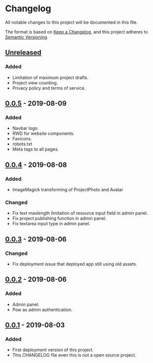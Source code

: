 # Changelog
All notable changes to this project will be documented in this file.

The format is based on [Keep a Changelog](https://keepachangelog.com/en/1.0.0/),
and this project adheres to [Semantic Versioning](https://semver.org/spec/v2.0.0.html).

## [Unreleased]
### Added
- Limitation of maximum project drafts.
- Project view counting.
- Privacy policy and terms of service.

## [0.0.5] - 2019-08-09
### Added
- Navbar logo.
- RWD for website components.
- Favicons.
- robots.txt
- Meta tags to all pages.

## [0.0.4] - 2019-08-08
### Added
- ImageMagick transforming of ProjectPhoto and Avatar

### Changed
- Fix text maxlength limitation of resource input field in admin panel.
- Fix project publishing function in admin panel.
- Fix textarea input type in admin panel.

## [0.0.3] - 2019-08-06
### Changed
- Fix deployment issue that deployed app still using old assets.

## [0.0.2] - 2019-08-06
### Added
- Admin panel.
- Pow as admin authentication.

## [0.0.1] - 2019-08-03
### Added
- First deployment version of this project.
- This CHANGELOG file even this is not a open source project.

[Unreleased]: https://github.com/ccmikechen/Birdiy-server/compare/v0.0.5...HEAD
[0.0.5]: https://github.com/ccmikechen/Birdiy-server/releases/tag/v0.0.5
[0.0.4]: https://github.com/ccmikechen/Birdiy-server/releases/tag/v0.0.4
[0.0.3]: https://github.com/ccmikechen/Birdiy-server/releases/tag/v0.0.3
[0.0.2]: https://github.com/ccmikechen/Birdiy-server/releases/tag/v0.0.2
[0.0.1]: https://github.com/ccmikechen/Birdiy-server/releases/tag/v0.0.1
